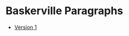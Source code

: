 # Baskerville Paragraphs

- [Version 1](https://rgrantwylie.github.io/homework/baskerville_paragraphs/baskerville_paragraphs.html)
